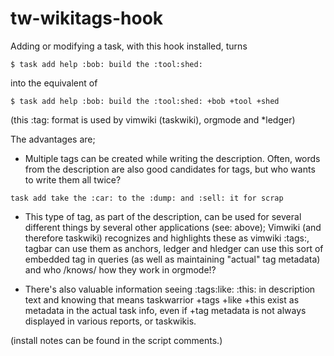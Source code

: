 # tw-wikitags-hook

Adding or modifying a task, with this hook installed, turns

`$ task add help :bob: build the :tool:shed:`

into the equivalent of

`$ task add help :bob: build the :tool:shed: +bob +tool +shed`

(this :tag: format is used by vimwiki (taskwiki), orgmode and  *ledger)

The advantages are;

- Multiple tags can be created while writing the description. Often, words from the description are also good candidates for tags, but who wants to write them all twice?

 `task add take the :car: to the :dump: and :sell: it for scrap`

- This type of tag, as part of the description, can be used for several different things by several other applications (see: above); Vimwiki (and therefore taskwiki) recognizes and highlights these as vimwiki :tags:, tagbar can use them as anchors, ledger and hledger can use this sort of embedded tag in queries (as well as maintaining "actual" tag metadata) and who /knows/ how they work in orgmode!?

- There's also valuable information seeing :tags:like: :this: in description text and knowing that means taskwarrior +tags +like +this exist as metadata in the actual task info, even if +tag metadata is not always displayed in various reports, or taskwikis. 


(install notes can be found in the script comments.)

